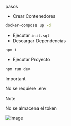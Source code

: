 pasos
- Crear Contenedores
```bash
docker-compose up -d
```
- Ejecutar `init.sql`
- Descargar Dependencias
```bash
npm i
```
- Ejecutar Proyecto
```bash
npm run dev
```

>[!IMPORTANT]
>No se requiere .env

>[!NOTE]
>No se almacena el token

![image](https://github.com/user-attachments/assets/f4c5f9a7-9d4c-4aba-9279-a036ae5e9c76)
